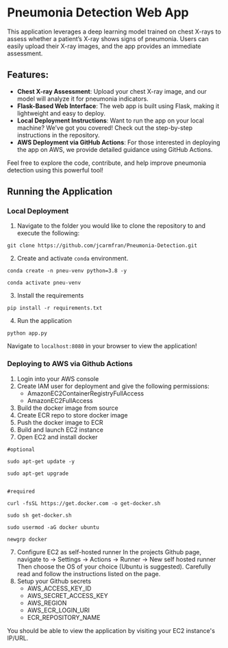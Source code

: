 # Pneumonia Detection Web App

This application leverages a deep learning model trained on chest X-rays to assess whether a patient’s X-ray shows signs of pneumonia. Users can easily upload their X-ray images, and the app provides an immediate assessment.

## Features:

- **Chest X-ray Assessment**: Upload your chest X-ray image, and our model will analyze it for pneumonia indicators.
- **Flask-Based Web Interface**: The web app is built using Flask, making it lightweight and easy to deploy.
- **Local Deployment Instructions**: Want to run the app on your local machine? We’ve got you covered! Check out the step-by-step instructions in the repository.
- **AWS Deployment via GitHub Actions**: For those interested in deploying the app on AWS, we provide detailed guidance using GitHub Actions.

Feel free to explore the code, contribute, and help improve pneumonia detection using this powerful tool! 

## Running the Application

### Local Deployment
1. Navigate to the folder you would like to clone the repository to and execute the following:

```
git clone https://github.com/jcarmfran/Pneumonia-Detection.git
```

2. Create and activate `conda` environment.

```
conda create -n pneu-venv python=3.8 -y
```
```
conda activate pneu-venv
```

3. Install the requirements

```
pip install -r requirements.txt
```

4. Run the application
```
python app.py
```

Navigate to `localhost:8080` in your browser to view the application!

### Deploying to AWS via Github Actions

1. Login into your AWS console
2. Create IAM user for deployment and give the following permissions:
    - AmazonEC2ContainerRegistryFullAccess
    - AmazonEC2FullAccess
3. Build the docker image from source
4. Create ECR repo to store docker image
5. Push the docker image to ECR
6. Build and launch EC2 instance
7. Open EC2 and install docker
```
#optional

sudo apt-get update -y

sudo apt-get upgrade


#required

curl -fsSL https://get.docker.com -o get-docker.sh

sudo sh get-docker.sh

sudo usermod -aG docker ubuntu

newgrp docker
```
7. Configure EC2 as self-hosted runner
    In the projects Github page, navigate to 
    -> Settings 
    -> Actions 
    -> Runner 
    -> New self hosted runner 
    Then choose the OS of your choice (Ubuntu is suggested). Carefully read and follow the instructions listed on the page.
8. Setup your Github secrets
    - AWS_ACCESS_KEY_ID
    - AWS_SECRET_ACCESS_KEY
    - AWS_REGION
    - AWS_ECR_LOGIN_URI
    - ECR_REPOSITORY_NAME

You should be able to view the application by visiting your EC2 instance's IP/URL.